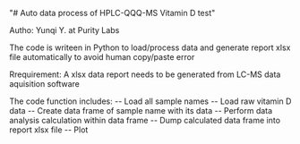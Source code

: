 "# Auto data process of HPLC-QQQ-MS Vitamin D test" 

Autho: Yunqi Y. at Purity Labs

The code is writeen in Python to load/process data and generate report xlsx file automatically to avoid human copy/paste error

Rrequirement: A xlsx data report needs to be generated from LC-MS data aquisition software

The code function includes:
-- Load all sample names
-- Load raw vitamin D data
-- Create data frame of sample name with its data
-- Perform data analysis calculation within data frame
-- Dump calculated data frame into report xlsx file
-- Plot
